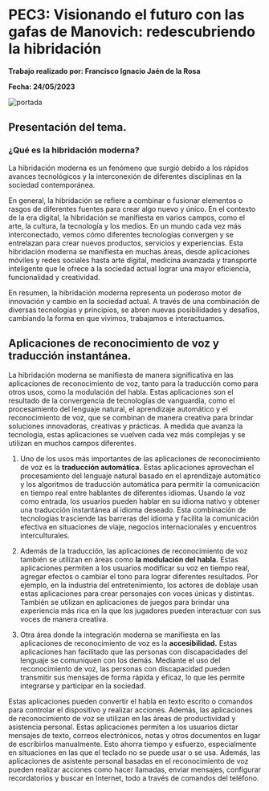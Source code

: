 # PEC3: Visionando el futuro con las gafas de Manovich: redescubriendo la hibridación

**Trabajo realizado por: Francisco Ignacio Jaén de la Rosa** 

**Fecha: 24/05/2023**

![portada](https://rbl-prod-blog-bucket.s3.ap-south-1.amazonaws.com/wp-content/uploads/2020/04/21133528/how-to-make-fitness-affordable-using-digital-apps-mob.jpg)


## Presentación del tema.
### ¿Qué es la hibridación moderna?

La hibridación moderna es un fenómeno que surgió debido a los rápidos avances tecnológicos y la interconexión de diferentes disciplinas en la sociedad contemporánea. 

En general, la hibridación se refiere a combinar o fusionar elementos o rasgos de diferentes fuentes para crear algo nuevo y único. En el contexto de la era digital, la hibridación se manifiesta en varios campos, como el arte, la cultura, la tecnología y los medios. En un mundo cada vez más interconectado, vemos cómo diferentes tecnologías convergen y se entrelazan para crear nuevos productos, servicios y experiencias. Esta hibridación moderna se manifiesta en muchas áreas, desde aplicaciones móviles y redes sociales hasta arte digital, medicina avanzada y transporte inteligente que le ofrece a la sociedad actual lograr una mayor eficiencia, funcionalidad y creatividad. 

En resumen, la hibridación moderna representa un poderoso motor de  innovación y  cambio en la sociedad actual. A través de una combinación de diversas tecnologías y principios, se abren nuevas posibilidades y desafíos, cambiando la forma en que vivimos, trabajamos e interactuamos.

## **Aplicaciones de reconocimiento de voz y traducción instantánea.**

La hibridación moderna se manifiesta de manera significativa en las aplicaciones de reconocimiento de voz, tanto para la traducción como para otros usos, como la modulación del habla. Estas aplicaciones son el resultado de la convergencia de tecnologías de vanguardia, como el procesamiento del lenguaje natural, el aprendizaje automático y el reconocimiento de voz, que se combinan de manera creativa para brindar soluciones innovadoras, creativas y prácticas. A medida que avanza la tecnología, estas aplicaciones se vuelven cada vez más complejas y se utilizan en muchos campos diferentes. 

1. Uno de los usos más importantes de las aplicaciones de reconocimiento de voz es la **traducción automática.** Estas aplicaciones aprovechan el procesamiento del lenguaje natural basado en el aprendizaje automático y los algoritmos de traducción automática para permitir la comunicación en tiempo real entre hablantes de diferentes idiomas. Usando la voz como entrada, los usuarios pueden hablar en su idioma nativo y obtener una traducción instantánea al idioma deseado. Esta combinación de tecnologías trasciende las barreras del idioma y facilita la comunicación efectiva en situaciones de viaje, negocios internacionales y encuentros interculturales.  

2. Además de la traducción, las aplicaciones de reconocimiento de voz también se utilizan en áreas como **la modulación del habla.** Estas aplicaciones permiten a los usuarios modificar su voz en tiempo real, agregar efectos o cambiar el tono para lograr diferentes resultados. Por ejemplo, en la industria del entretenimiento, los actores de doblaje usan estas aplicaciones para crear personajes con voces únicas y distintas. También se utilizan en aplicaciones de juegos para brindar una experiencia más rica en la que los jugadores pueden interactuar con sus voces de manera creativa. 

3. Otra área donde la integración moderna se manifiesta en las aplicaciones de reconocimiento de voz es la **accesibilidad.** Estas aplicaciones han facilitado que las personas con discapacidades del lenguaje se comuniquen  con los demás. Mediante el uso del reconocimiento de voz, las personas con discapacidad pueden transmitir sus mensajes de forma rápida y eficaz, lo que les permite integrarse y participar en la sociedad. 

Estas aplicaciones pueden convertir el habla en texto escrito o  comandos para controlar el dispositivo y realizar acciones. Además, las aplicaciones de reconocimiento de voz se utilizan en las áreas de  productividad y  asistencia personal. Estas aplicaciones permiten a los usuarios dictar mensajes de texto, correos electrónicos, notas y otros documentos en lugar de escribirlos manualmente. Esto ahorra tiempo y esfuerzo, especialmente en situaciones en las que el teclado no se puede usar o se usa. Además, las aplicaciones de asistente personal basadas en el reconocimiento de voz pueden realizar acciones como hacer llamadas, enviar mensajes, configurar recordatorios y buscar  en Internet, todo a través de comandos del teléfono. 

